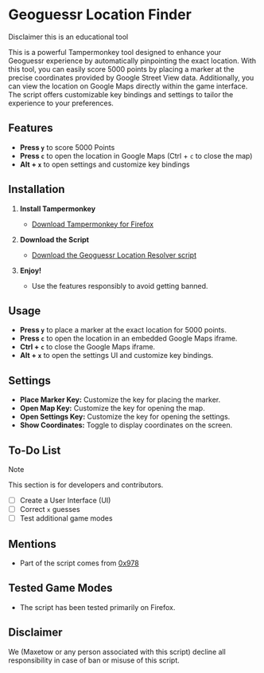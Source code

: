 # Geoguessr Location Finder
Disclaimer this is an educational tool

This is a powerful Tampermonkey tool designed to enhance your Geoguessr experience by automatically pinpointing the exact location. With this tool, you can easily score 5000 points by placing a marker at the precise coordinates provided by Google Street View data. Additionally, you can view the location on Google Maps directly within the game interface. The script offers customizable key bindings and settings to tailor the experience to your preferences.

## Features

- **Press `y`** to score 5000 Points
- **Press `c`** to open the location in Google Maps (Ctrl + `c` to close the map)
- **Alt + `x`** to open settings and customize key bindings

## Installation

1. **Install Tampermonkey**
   - [Download Tampermonkey for Firefox](https://addons.mozilla.org/en-US/firefox/addon/tampermonkey/)

2. **Download the Script**
   - [Download the Geoguessr Location Resolver script](https://raw.githubusercontent.com/Maxetow/Geoguessr_location/main/Geoguessr%20Location%20Resolver%20(By%20maxetow)-1.0.user.js)

3. **Enjoy!**
   - Use the features responsibly to avoid getting banned.

## Usage

- **Press `y`** to place a marker at the exact location for 5000 points.
- **Press `c`** to open the location in an embedded Google Maps iframe.
- **Ctrl + `c`** to close the Google Maps iframe.
- **Alt + `x`** to open the settings UI and customize key bindings.

## Settings

- **Place Marker Key:** Customize the key for placing the marker.
- **Open Map Key:** Customize the key for opening the map.
- **Open Settings Key:** Customize the key for opening the settings.
- **Show Coordinates:** Toggle to display coordinates on the screen.

## To-Do List

> [!NOTE]
> This section is for developers and contributors.

- [ ] Create a User Interface (UI)
- [ ] Correct `x` guesses
- [ ] Test additional game modes

## Mentions

- Part of the script comes from [0x978](https://github.com/0x978/GeoGuessr_Resolver)

## Tested Game Modes

- The script has been tested primarily on Firefox.

## Disclaimer

We (Maxetow or any person associated with this script) decline all responsibility in case of ban or misuse of this script.
